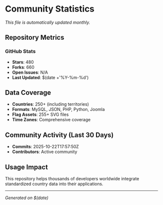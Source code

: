 # Community Statistics

*This file is automatically updated monthly.*

## Repository Metrics

### GitHub Stats
- **Stars**: 480
- **Forks**: 660
- **Open Issues**: N/A
- **Last Updated**: $(date +'%Y-%m-%d')

## Data Coverage
- **Countries**: 250+ (including territories)
- **Formats**: MySQL, JSON, PHP, Python, Joomla
- **Flag Assets**: 255+ SVG files
- **Time Zones**: Comprehensive coverage

## Community Activity (Last 30 Days)
- **Commits**: 2025-10-22T17:57:50Z
- **Contributors**: Active community

## Usage Impact
This repository helps thousands of developers worldwide integrate standardized country data into their applications.

---
*Generated on $(date)*
